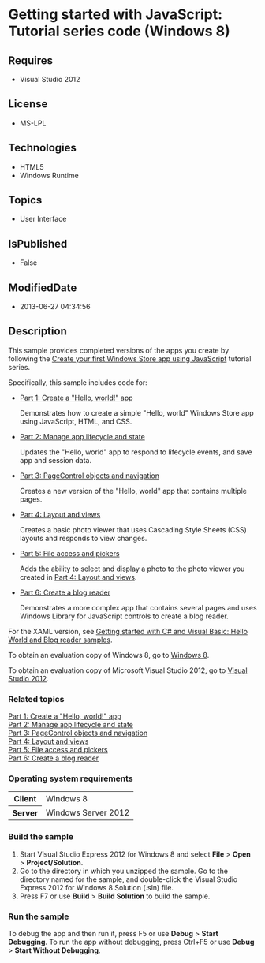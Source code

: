 # Getting started with JavaScript: Tutorial series code (Windows 8)
## Requires
* Visual Studio 2012
## License
* MS-LPL
## Technologies
* HTML5
* Windows Runtime
## Topics
* User Interface
## IsPublished
* False
## ModifiedDate
* 2013-06-27 04:34:56
## Description

<div id="mainSection">
<p>This sample provides completed versions of the apps you create by following the
<a href="m_getstarted.create_your_first_metro_style_app_using_javascript">Create your first Windows Store app using JavaScript</a> tutorial series.
</p>
<p>Specifically, this sample includes code for:</p>
<ul>
<li><a href="m_getstarted.part_1__hello__world">Part 1: Create a &quot;Hello, world!&quot; app</a>
<p>Demonstrates how to create a simple &quot;Hello, world&quot; Windows Store app using JavaScript, HTML, and CSS.</p>
</li><li><a href="m_getstarted.part_2__app_lifecycle_and_state">Part 2: Manage app lifecycle and state</a>
<p>Updates the &quot;Hello, world&quot; app to respond to lifecycle events, and save app and session data.</p>
</li><li>
<p><a href="m_getstarted.part_3__navigation__layout__and_views">Part 3: PageControl objects and navigation</a>
</p>
<p>Creates a new version of the &quot;Hello, world&quot; app that contains multiple pages. </p>
</li><li>
<p><a href="m_getstarted.part_4__layout_and_views">Part 4: Layout and views</a> </p>
<p>Creates a basic photo viewer that uses Cascading Style Sheets (CSS) layouts and responds to view changes.
</p>
</li><li>
<p><a href="m_getstarted.part_5__file_access_and_pickers">Part 5: File access and pickers</a>
</p>
<p>Adds the ability to select and display a photo to the photo viewer you created in
<a href="m_getstarted.part_4__layout_and_views">Part 4: Layout and views</a>. </p>
</li><li><a href="m_getstarted.javascript_advanced_tutorial">Part 6: Create a blog reader</a>
<p>Demonstrates a more complex app that contains several pages and uses Windows Library for JavaScript controls to create a blog reader.</p>
</li></ul>
<p></p>
<p>For the XAML version, see <a href="http://go.microsoft.com/fwlink/p/?linkid=227268">
Getting started with C# and Visual Basic: Hello World and Blog reader samples</a>.</p>
<p>To obtain an evaluation copy of Windows&nbsp;8, go to <a href="http://go.microsoft.com/fwlink/p/?linkid=241655">
Windows&nbsp;8</a>. </p>
<p>To obtain an evaluation copy of Microsoft Visual Studio&nbsp;2012, go to <a href="http://go.microsoft.com/fwlink/p/?linkid=241656">
Visual Studio&nbsp;2012</a>. </p>
<h3><a id="related_topics"></a>Related topics</h3>
<dl><dt><a href="m_getstarted.part_1__hello__world">Part 1: Create a &quot;Hello, world!&quot; app</a>
</dt><dt><a href="m_getstarted.part_2__app_lifecycle_and_state">Part 2: Manage app lifecycle and state</a>
</dt><dt><a href="m_getstarted.part_3__navigation__layout__and_views">Part 3: PageControl objects and navigation</a>
</dt><dt><a href="m_getstarted.part_4__layout_and_views">Part 4: Layout and views</a> </dt><dt><a href="m_getstarted.part_5__file_access_and_pickers">Part 5: File access and pickers</a>
</dt><dt><a href="m_getstarted.javascript_advanced_tutorial">Part 6: Create a blog reader</a>
</dt></dl>
<h3>Operating system requirements</h3>
<table>
<tbody>
<tr>
<th>Client</th>
<td><dt>Windows&nbsp;8 </dt></td>
</tr>
<tr>
<th>Server</th>
<td><dt>Windows Server&nbsp;2012 </dt></td>
</tr>
</tbody>
</table>
<h3>Build the sample</h3>
<p></p>
<ol>
<li>Start Visual Studio Express&nbsp;2012 for Windows&nbsp;8 and select <b>File</b> &gt; <b>
Open</b> &gt; <b>Project/Solution</b>. </li><li>Go to the directory in which you unzipped the sample. Go to the directory named for the sample, and double-click the Visual Studio Express&nbsp;2012 for Windows&nbsp;8 Solution (.sln) file.
</li><li>Press F7 or use <b>Build</b> &gt; <b>Build Solution</b> to build the sample. </li></ol>
<p></p>
<h3>Run the sample</h3>
<p>To debug the app and then run it, press F5 or use <b>Debug</b> &gt; <b>Start Debugging</b>. To run the app without debugging, press Ctrl&#43;F5 or use
<b>Debug</b> &gt; <b>Start Without Debugging</b>. </p>
</div>
